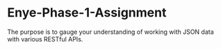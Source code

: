# Enye-Phase-1-Assignment

The purpose is to gauge your understanding of working with JSON data with various RESTful APIs.
